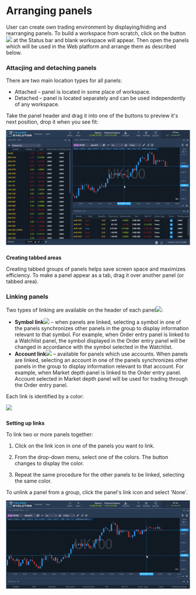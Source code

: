 # Arranging panels

User can create own trading environment by displaying/hiding and rearranging panels. To build a workspace from scratch, click on the button![](../../.gitbook/assets/screenshot_1-copy%20%281%29.png)
at the Status bar and blank workspace will appear. Then open the panels which will be used in the Web platform and arrange them as described below.

### **Attacjing and detaching panels**

There are two main location types for all panels:

* Attached – panel is located in some place of workspace.
* Detached – panel is located separately and can be used independently of any workspace.


Take the panel header and drag it into one of the buttons to preview it's next position, drop it when you see fit:

![](../../.gitbook/assets/arranging-panels.gif)

### 
**Creating tabbed areas**

Creating tabbed groups of panels helps save screen space and maximizes efficiency. To make a panel appear as a tab, drag it over another panel \(or tabbed area\).

### **Linking panels** 

Two types of linking are available on the header of each panel![](../../.gitbook/assets/screenshot_11.png):

* **Symbol link**![](../../.gitbook/assets/screenshot_11-copy.png)
  – when panels are linked, selecting a symbol in one of the panels synchronizes other panels in the group to display information relevant to that symbol. For example, when Order entry panel is linked to a Watchlist panel, the symbol displayed in the Order entry panel will be changed in accordance with the symbol selected in the Watchlist.
* **Account link**![](../../.gitbook/assets/screenshot_11-copy-2.png)
  – available for panels which use accounts. When panels are linked, selecting an account in one of the panels synchronizes other panels in the group to display information relevant to that account. For example, when Market depth panel is linked to the Order entry panel. Account selected in Market depth panel will be used for trading through the Order entry panel.

Each link is identified by a color:

![](../../.gitbook/assets/screen2.png)

### 
**Setting up links**

To link two or more panels together:

1. Click on the link icon in one of the panels you want to link.

2. From the drop-down menu, select one of the colors. The button changes to display the color.

3. Repeat the same procedure for the other panels to be linked, selecting the same color.

To unlink a panel from a group, click the panel's link icon and select 'None'.

![](../../.gitbook/assets/linking%20%282%29.gif)

